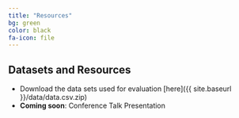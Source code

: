 ```yaml
---
title: "Resources"
bg: green
color: black
fa-icon: file 
---
```


## Datasets and Resources

- Download the data sets used for evaluation [here]({{ site.baseurl }}/data/data.csv.zip)
- **Coming soon**: Conference Talk Presentation
